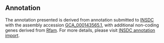 

Annotation
----------

The annotation presented is derived from annotation submitted to
[INSDC](http://www.insdc.org) with the assembly accession
[GCA\_000143565.1](http://www.ebi.ac.uk/ena/data/view/GCA_000143565.1),
with additional non-coding genes derived from
[Rfam](http://rfam.xfam.org/). For more details, please visit [INSDC
annotation
import](http://ensemblgenomes.org/info/data/insdc_annotation).
